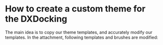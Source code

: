 # How to create a custom theme for the DXDocking


<p>The main idea is to copy our theme templates, and accurately modify our templates. In the attachment, following templates and brushes are modified:</p><p><DataTemplate x:Key="DockPaneElementsThemeKey_CloseButton"></p><p><DataTemplate x:Key="DockPaneElementsThemeKey_PinButton"></p><p><LinearGradientBrush x:Key="DockPaneElementsThemeKey_CaptionActiveBackground" ><br />
<LinearGradientBrush x:Key="DockPaneElementsThemeKey_CaptionNormalBackground" ></p><p><ControlTemplate x:Key="DocumentPaneElementsThemeKey_PageHeader" TargetType="ve:DocumentPaneItem"></p><p><ControlTemplate x:Key="DocumentPaneElementsThemeKey_TabContainerTemplate" TargetType="ve:DocumentTabContainer"></p>

<br/>



